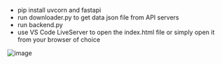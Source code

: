 - pip install uvcorn and fastapi 
- run downloader.py to get data json file from API servers
- run backend.py 
- use VS Code LiveServer to open the index.html file or simply open it from your browser of choice



![image](https://github.com/BentleyOph/Rick_Morty/assets/82271531/cff9976e-0976-4356-9b09-d52b5520f20c)
